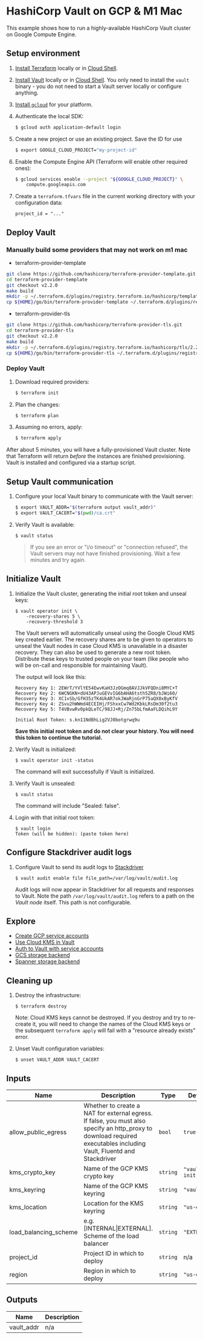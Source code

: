 # HashiCorp Vault on GCP & M1 Mac

This example shows how to run a highly-available HashiCorp Vault cluster on
Google Compute Engine.


## Setup environment

1. [Install Terraform][install-terraform] locally or in
[Cloud Shell][cloud-shell].

1. [Install Vault][install-vault] locally or in [Cloud Shell][cloud-shell]. You
only need to install the `vault` binary - you do not need to start a Vault
server locally or configure anything.

1. [Install `gcloud`][install-sdk] for your platform.

1. Authenticate the local SDK:

    ```sh
    $ gcloud auth application-default login
    ```

1. Create a new project or use an existing project. Save the ID for use

    ```sh
    $ export GOOGLE_CLOUD_PROJECT="my-project-id"
    ```

1. Enable the Compute Engine API (Terraform will enable other required ones):

    ```sh
    $ gcloud services enable --project "${GOOGLE_CLOUD_PROJECT}" \
        compute.googleapis.com
    ```

1. Create a `terraform.tfvars` file in the current working directory with your
configuration data:

    ```hcl
    project_id = "..."
    ```

## Deploy Vault

### Manually build some providers that may not work on m1 mac

* terraform-provider-template

```sh
git clone https://github.com/hashicorp/terraform-provider-template.git
cd terraform-provider-template
git checkout v2.2.0
make build
mkdir -p ~/.terraform.d/plugins/registry.terraform.io/hashicorp/template/2.2.0/darwin_arm64
cp ${HOME}/go/bin/terraform-provider-template ~/.terraform.d/plugins/registry.terraform.io/hashicorp/template/2.2.0/darwin_arm64/terraform-provider-template_v2.2.0
```

* terraform-provider-tls

```sh
git clone https://github.com/hashicorp/terraform-provider-tls.git
cd terraform-provider-tls
git checkout v2.2.0
make build
mkdir -p ~/.terraform.d/plugins/registry.terraform.io/hashicorp/tls/2.2.0/darwin_arm64
cp ${HOME}/go/bin/terraform-provider-tls ~/.terraform.d/plugins/registry.terraform.io/hashicorp/tls/2.2.0/darwin_arm64/terraform-provider-tls_v2.2.0
```

### Deploy Vault

1. Download required providers:

    ```sh
    $ terraform init
    ```

1. Plan the changes:

    ```sh
    $ terraform plan
    ```

1. Assuming no errors, apply:

    ```sh
    $ terraform apply
    ```

After about 5 minutes, you will have a fully-provisioned Vault cluster. Note
that Terraform will return _before_ the instances are finished provisioning.
Vault is installed and configured via a startup script.


## Setup Vault communication

1. Configure your local Vault binary to communicate with the Vault server:

    ```sh
    $ export VAULT_ADDR="$(terraform output vault_addr)"
    $ export VAULT_CACERT="$(pwd)/ca.crt"
    ```

1. Verify Vault is available:

    ```
    $ vault status
    ```

    > If you see an error or "i/o timeout" or "connection refused", the Vault
    servers may not have finished provisioning. Wait a few minutes and try
    again.


## Initialize Vault

1. Initialize the Vault cluster, generating the initial root token and unseal
keys:

    ```
    $ vault operator init \
        -recovery-shares 5 \
        -recovery-threshold 3
    ```

    The Vault servers will automatically unseal using the Google Cloud KMS key
    created earlier. The recovery shares are to be given to operators to unseal
    the Vault nodes in case Cloud KMS is unavailable in a disaster recovery.
    They can also be used to generate a new root token. Distribute these keys to
    trusted people on your team (like people who will be on-call and responsible
    for maintaining Vault).

    The output will look like this:

    ```
    Recovery Key 1: 2EWrT/YVlYE54EwvKaH3JzOGmq8AVJJkVFQDni8MYC+T
    Recovery Key 2: 6WCNGKN+dU43APJuGEVvIG6bAHA6tsth5ZR8/bJWi60/
    Recovery Key 3: XC1vSb/GfH35zTK4UkAR7okJWaRjnGrP75aQX0xByKfV
    Recovery Key 4: ZSvu2hWWmd4ECEIHj/FShxxCw7Wd2KbkLRsDm30f2tu3
    Recovery Key 5: T4VBvwRv0pkQLeTC/98JJ+Rj/Zn75bLfmAaFLDQihL9Y

    Initial Root Token: s.kn11NdBhLig2VJ0botgrwq9u
    ```

    **Save this initial root token and do not clear your history. You will need
    this token to continue the tutorial.**

1. Verify Vault is initialized:

    ```
    $ vault operator init -status
    ```

    The command will exit successfully if Vault is initialized.

1. Verify Vault is unsealed:

    ```
    $ vault status
    ```

    The command will include "Sealed: false".

1. Login with that initial root token:

    ```
    $ vault login
    Token (will be hidden): (paste token here)
    ```


## Configure Stackdriver audit logs

1. Configure Vault to send its audit logs to [Stackdriver][stackdriver]

    ```
    $ vault audit enable file file_path=/var/log/vault/audit.log
    ```

    Audit logs will now appear in Stackdriver for all requests and responses to
    Vault. Note the path `/var/log/vault/audit.log` refers to a path on the
    _Vault node_ itself. This path is not configurable.


## Explore

- [Create GCP service accounts](https://www.vaultproject.io/docs/secrets/gcp/index.html)
- [Use Cloud KMS in Vault](https://www.vaultproject.io/docs/secrets/gcpkms/index.html)
- [Auth to Vault with service accounts](https://www.vaultproject.io/docs/auth/gcp.html)
- [GCS storage backend](https://www.vaultproject.io/docs/configuration/storage/google-cloud-storage.html)
- [Spanner storage backend](https://www.vaultproject.io/docs/configuration/storage/google-cloud-spanner.html)


## Cleaning up

1. Destroy the infrastructure:

    ```
    $ terraform destroy
    ```

    Note: Cloud KMS keys cannot be destroyed. If you destroy and try to
    re-create it, you will need to change the names of the Cloud KMS keys or the
    subsequent `terraform apply` will fail with a "resource already exists"
    error.

1. Unset Vault configuration variables:

    ```
    $ unset VAULT_ADDR VAULT_CACERT
    ```
<!-- BEGINNING OF PRE-COMMIT-TERRAFORM DOCS HOOK -->
## Inputs

| Name | Description | Type | Default | Required |
|------|-------------|------|---------|:--------:|
| allow\_public\_egress | Whether to create a NAT for external egress. If false, you must also specify an http\_proxy to download required executables including Vault, Fluentd and Stackdriver | `bool` | `true` | no |
| kms\_crypto\_key | Name of the GCP KMS crypto key | `string` | `"vault-init"` | no |
| kms\_keyring | Name of the GCP KMS keyring | `string` | `"vault"` | no |
| kms\_location | Location for the KMS keyring | `string` | `"us-east4"` | no |
| load\_balancing\_scheme | e.g. [INTERNAL\|EXTERNAL]. Scheme of the load balancer | `string` | `"EXTERNAL"` | no |
| project\_id | Project ID in which to deploy | `string` | n/a | yes |
| region | Region in which to deploy | `string` | `"us-east4"` | no |

## Outputs

| Name | Description |
|------|-------------|
| vault\_addr | n/a |

<!-- END OF PRE-COMMIT-TERRAFORM DOCS HOOK -->


[cloud-kms]: https://cloud.google.com/kms/
[cloud-shell]: https://cloud.google.com/shell/
[install-sdk]: https://cloud.google.com/sdk/install
[install-vault]: https://learn.hashicorp.com/vault/getting-started/install
[install-terraform]: https://learn.hashicorp.com/terraform/getting-started/install
[stackdriver]: https://cloud.google.com/stackdriver/

